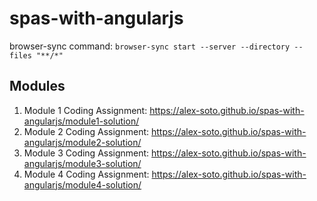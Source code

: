 # spas-with-angularjs
browser-sync command: `browser-sync start --server --directory --files "**/*"`
## Modules
1. Module 1 Coding Assignment: https://alex-soto.github.io/spas-with-angularjs/module1-solution/
2. Module 2 Coding Assignment: https://alex-soto.github.io/spas-with-angularjs/module2-solution/
3. Module 3 Coding Assignment: https://alex-soto.github.io/spas-with-angularjs/module3-solution/
4. Module 4 Coding Assignment: https://alex-soto.github.io/spas-with-angularjs/module4-solution/
